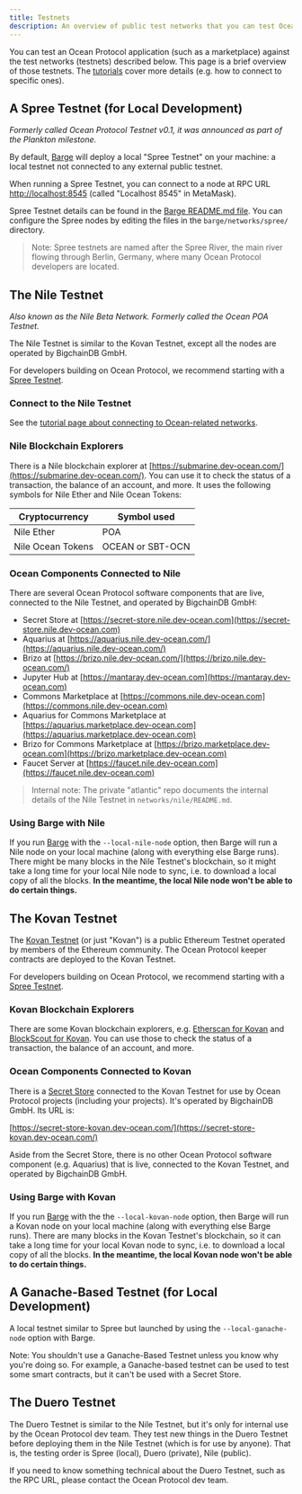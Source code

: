 ```yaml
---
title: Testnets
description: An overview of public test networks that you can test Ocean Protocol applications against.
---
```


You can test an Ocean Protocol application (such as a marketplace) against the test networks (testnets) described below. This page is a brief overview of those testnets. The [tutorials](/tutorials/) cover more details (e.g. how to connect to specific ones).

## A Spree Testnet (for Local Development)

_Formerly called Ocean Protocol Testnet v0.1, it was announced as part of the Plankton milestone._

By default, [Barge](https://github.com/oceanprotocol/barge) will deploy a local "Spree Testnet" on your machine: a local testnet not connected to any external public testnet.

When running a Spree Testnet, you can connect to a node at RPC URL [http://localhost:8545](http://localhost:8545) (called "Localhost 8545" in MetaMask).

Spree Testnet details can be found in the [Barge README.md file](https://github.com/oceanprotocol/barge#spree-network). You can configure the Spree nodes by editing the files in the `barge/networks/spree/` directory.

> Note: Spree testnets are named after the Spree River, the main river flowing through Berlin, Germany, where many Ocean Protocol developers are located.

## The Nile Testnet

_Also known as the Nile Beta Network. Formerly called the Ocean POA Testnet._

The Nile Testnet is similar to the Kovan Testnet, except all the nodes are operated by BigchainDB GmbH.

For developers building on Ocean Protocol, we recommend starting with a [Spree Testnet](#a-spree-testnet-for-local-development).

### Connect to the Nile Testnet

See the [tutorial page about connecting to Ocean-related networks](/tutorials/connect-to-networks/#connect-to-the-nile-testnet).

### Nile Blockchain Explorers

There is a Nile blockchain explorer at [https://submarine.dev-ocean.com/](https://submarine.dev-ocean.com/). You can use it to check the status of a transaction, the balance of an account, and more. It uses the following symbols for Nile Ether and Nile Ocean Tokens:

| Cryptocurrency    | Symbol used      |
| ----------------- | ---------------- |
| Nile Ether        | POA              |
| Nile Ocean Tokens | OCEAN or SBT-OCN |

### Ocean Components Connected to Nile

There are several Ocean Protocol software components that are live, connected to the Nile Testnet, and operated by BigchainDB GmbH:

- Secret Store at [https://secret-store.nile.dev-ocean.com](https://secret-store.nile.dev-ocean.com)
- Aquarius at [https://aquarius.nile.dev-ocean.com/](https://aquarius.nile.dev-ocean.com/)
- Brizo at [https://brizo.nile.dev-ocean.com/](https://brizo.nile.dev-ocean.com/)
- Jupyter Hub at [https://mantaray.dev-ocean.com](https://mantaray.dev-ocean.com)
- Commons Marketplace at [https://commons.nile.dev-ocean.com](https://commons.nile.dev-ocean.com)
- Aquarius for Commons Marketplace at [https://aquarius.marketplace.dev-ocean.com](https://aquarius.marketplace.dev-ocean.com)
- Brizo for Commons Marketplace at [https://brizo.marketplace.dev-ocean.com](https://brizo.marketplace.dev-ocean.com)
- Faucet Server at [https://faucet.nile.dev-ocean.com](https://faucet.nile.dev-ocean.com)

> Internal note: The private "atlantic" repo documents the internal details of the Nile Testnet in `networks/nile/README.md`.

### Using Barge with Nile

If you run [Barge](https://github.com/oceanprotocol/barge) with the `--local-nile-node` option, then Barge will run a Nile node on your local machine (along with everything else Barge runs). There might be many blocks in the Nile Testnet's blockchain, so it might take a long time for your local Nile node to sync, i.e. to download a local copy of all the blocks. **In the meantime, the local Nile node won't be able to do certain things.**

## The Kovan Testnet

The [Kovan Testnet](https://github.com/kovan-testnet/proposal) (or just "Kovan") is a public Ethereum Testnet operated by members of the Ethereum community.
The Ocean Protocol keeper contracts are deployed to the Kovan Testnet.

For developers building on Ocean Protocol, we recommend starting with a [Spree Testnet](#a-spree-testnet-for-local-development).

### Kovan Blockchain Explorers

There are some Kovan blockchain explorers, e.g. [Etherscan for Kovan](https://kovan.etherscan.io/) and [BlockScout for Kovan](https://blockscout.com/eth/kovan). You can use those to check the status of a transaction, the balance of an account, and more.

### Ocean Components Connected to Kovan

There is a [Secret Store](/concepts/components/#secret-store) connected to the Kovan Testnet for use by Ocean Protocol projects (including your projects). It's operated by BigchainDB GmbH. Its URL is:

[https://secret-store-kovan.dev-ocean.com/](https://secret-store-kovan.dev-ocean.com/)

Aside from the Secret Store, there is no other Ocean Protocol software component (e.g. Aquarius) that is live, connected to the Kovan Testnet, and operated by BigchainDB GmbH.

### Using Barge with Kovan

If you run [Barge](https://github.com/oceanprotocol/barge) with the the `--local-kovan-node` option, then Barge will run a Kovan node on your local machine (along with everything else Barge runs). There are many blocks in the Kovan Testnet's blockchain, so it can take a long time for your local Kovan node to sync, i.e. to download a local copy of all the blocks. **In the meantime, the local Kovan node won't be able to do certain things.**

## A Ganache-Based Testnet (for Local Development)

A local testnet similar to Spree but launched by using the `--local-ganache-node` option with Barge.

Note: You shouldn't use a Ganache-Based Testnet unless you know why you're doing so. For example, a Ganache-based testnet can be used to test some smart contracts, but it can't be used with a Secret Store.

## The Duero Testnet

The Duero Testnet is similar to the Nile Testnet, but it's only for internal use by the Ocean Protocol dev team. They test new things in the Duero Testnet before deploying them in the Nile Testnet (which is for use by anyone). That is, the testing order is Spree (local), Duero (private), Nile (public).

If you need to know something technical about the Duero Testnet, such as the RPC URL, please contact the Ocean Protocol dev team.
